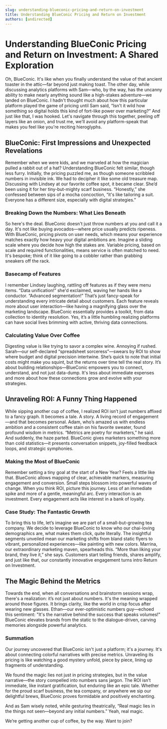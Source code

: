 ```yaml
---
slug: understanding-blueconic-pricing-and-return-on-investment
title: Understanding BlueConic Pricing and Return on Investment
authors: [undirected]
---
```



# Understanding BlueConic Pricing and Return on Investment: A Shared Exploration

Oh, BlueConic. It's like when you finally understand the value of that ancient toaster in the attic—far beyond just making toast. The other day, while discussing analytics platforms with Sam—who, by the way, has the uncanny ability to make nearly anything sound like a high-stakes adventure—we landed on BlueConic. I hadn't thought much about how this particular platform played the game of pricing until Sam said, “Isn't it wild how something so digital holds this kind of fort-like power over marketing?” And just like that, I was hooked. Let's navigate through this together, peeling off layers like an onion, and trust me, we'll avoid any platform-speak that makes you feel like you're reciting hieroglyphs.

## BlueConic: First Impressions and Unexpected Revelations

Remember when we were kids, and we marveled at how the magician pulled a rabbit out of a hat? Understanding BlueConic felt similar, though less furry. Initially, the pricing puzzled me, as though someone scribbled numbers in invisible ink. We had to decipher it like some old treasure map. Discussing with Lindsey at our favorite coffee spot, it became clear. She’d been using it for her tiny-but-mighty scarf business. “Honestly,” she confessed between sips of a mocha concoction, “it's like tailoring a suit. Everyone has a different size, especially with digital strategies.”

### Breaking Down the Numbers: What Lies Beneath

So here's the deal. BlueConic doesn't just throw numbers at you and call it a day. It's not like buying avocados—where price usually predicts ripeness. With BlueConic, pricing pivots on user needs, which means your experience matches exactly how heavy your digital ambitions are. Imagine a sliding scale where you decide how high the stakes are. Variable pricing, based on scale and required functionalities, means service is often matched to need. It's bespoke; think of it like going to a cobbler rather than grabbing sneakers off the rack.

### Basecamp of Features

I remember Lindsey laughing, rattling off features as if they were menu items. “Data unification!” she'd exclaimed, waving her hands like a conductor. “Advanced segmentation!” That’s just fancy-speak for understanding every intricate detail about customers. Each feature reveals more about user interaction—like having a magnifying glass over the marketing landscape. BlueConic essentially provides a toolkit, from data collection to identity resolution. Yes, it’s a little humbling realizing platforms can have social lives brimming with active, thriving data connections.

### Calculating Value Over Coffee

Digesting value is like trying to savor a complex wine. Annoying if rushed. Sarah—our self-declared “spreadsheet sorceress”—swears by ROI to show where budget and digital precision intertwine. She’s quick to note that initial costs might make you squint, but the returns over time tell the real story. It’s about building relationships—BlueConic empowers you to connect, understand, and not just data-dump. It's less about immediate expenses and more about how these connections grow and evolve with your strategies.

## Unraveling ROI: A Funny Thing Happened

While sipping another cup of coffee, I realized ROI isn’t just numbers affixed to a fancy graph. It becomes a tale. A story. A living record of engagement—and that becomes personal. Adam, who’s amazed us with endless ambition and a consistent coffee stain on his favorite sweater, found profound wisdom in metrics. “Metrics are poetry for marketers,” he said. And suddenly, the haze parted. BlueConic gives marketers something more than cold statistics—it presents conversation snippets, joy-filled feedback loops, and strategic symphonies.

### Making the Most of BlueConic

Remember setting a tiny goal at the start of a New Year? Feels a little like that. BlueConic allows mapping of clear, achievable markers, measuring engagement and conversion. Small steps blossom into powerful waves of change. When you think ROI, picture this journey. Less of an immediate spike and more of a gentle, meaningful arc. Every interaction is an investment. Every engagement acts like interest in a bank of loyalty.

### Case Study: The Fantastic Growth

To bring this to life, let’s imagine we are part of a small-but-growing tea company. We decide to leverage BlueConic to know who our chai-loving demographics are, what makes them click, quite literally. The insightful segments unveiled mean our marketing shifts from bland static flyers to vibrant, personalized experiences—like painting with new colors. Marrina, our extraordinary marketing maven, spearheads this. “More than liking your brand, they live it,” she says. Customers start telling friends, shares amplify, and just like that, our constantly innovative engagement turns intro Return on Investment.

## The Magic Behind the Metrics

Towards the end, when all conversations and brainstorm sessions wrap, there's a realization: it’s not just about numbers. It's the meaning wrapped around those figures. It brings clarity, like the world in crisp focus after wearing new glasses. Ethan—our ever-optimistic numbers guy—echoed this sentiment: "It's the narrative behind the success that speaks volumes!" BlueConic elevates brands from the static to the dialogue-driven, carving memories alongside powerful analytics.

### Summation

Our journey uncovered that BlueConic isn't just a platform; it's a journey. It's about connecting colorful narratives with precise metrics. Unraveling its pricing is like watching a good mystery unfold, piece by piece, lining up fragments of understanding.

We found the magic lies not just in pricing strategies, but in the value narrative—the story compelled into numbers sans jargon. The ROI isn’t immediate, like instant gratification, but enduring like an epic tale. Whether for the proud scarf business, the tea company, or anywhere we sip our delightful brews, BlueConic proves formidable and positively enchanting.

And as Sam wisely noted, while gesturing theatrically, “Real magic lies in the things not seen—beyond any initial numbers.” Yeah, real magic.

We’re getting another cup of coffee, by the way. Want to join?